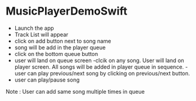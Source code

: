 # MusicPlayerDemoSwift

- Launch the app
- Track List will appear
- click on add button next to song name
- song will be add in the player queue
- click on the bottom queue button
- user will land on queue screen
-clcik on any song.  User will land on player screen. All songs will be added in player queue in sequence. 
-user can play previous/next song by clicking on previous/next button.
- user can play/pause song

Note : User can add same song multiple times in queue
